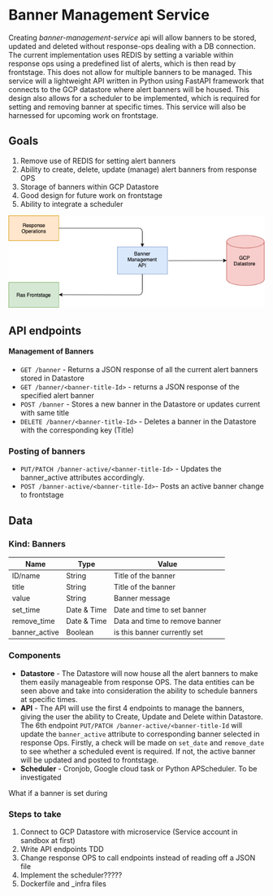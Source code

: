 # Banner Management Service
Creating *banner-management-service* api will allow banners to be stored, updated and deleted without response-ops dealing with a DB connection. The current implementation uses REDIS by setting a variable within response ops using a predefined list of alerts, which is then read by frontstage. This does not allow for multiple banners to be managed. This service will a lightweight API written in Python using FastAPI framework that connects to the GCP datastore where alert banners will be housed. This design also allows for a scheduler to be implemented, which is required for setting and removing banner at specific times.
This service will also be harnessed for upcoming work on frontstage.

## Goals
1. Remove use of REDIS for setting alert banners
1. Ability to create, delete, update (manage) alert banners from response OPS
1. Storage of banners within GCP Datastore
1. Good design for future work on frontstage
1. Ability to integrate a scheduler

![](./images/api-design.png?raw=true)


## API endpoints
#### Management of Banners
* `GET /banner` - Returns a JSON response of all the current alert banners stored in Datastore
* `GET /banner/<banner-title-Id>` - returns a JSON response of the specified alert banner
* `POST /banner` - Stores a new banner in the Datastore or updates current with same title
* `DELETE /banner/<banner-title-Id>` - Deletes a banner in the Datastore with the corresponding key (Title)

### Posting of banners
* `PUT/PATCH /banner-active/<banner-title-Id>` - Updates the banner_active attributes accordingly.
* `POST /banner-active/<banner-title-Id>`- Posts an active banner change to frontstage 

## Data

### Kind: Banners
| Name          | Type          | Value
|---------------|---------------|----------------
| ID/name       | String        | Title of the banner
| title         | String        | Title of the banner
| value         | String        | Banner message
| set_time      | Date & Time   | Date and time to set banner
| remove_time   | Date & Time   | Data and time to remove banner
| banner_active | Boolean       | is this banner currently set


### Components
- **Datastore** - The Datastore will now house all the alert banners to make them easily manageable from response OPS. The data entities can be seen above and take into consideration the ability to schedule banners at specific times.
- **API** - The API will use the first 4 endpoints to manage the banners, giving the user the ability to Create, Update and Delete within Datastore. The 6th endpoint `PUT/PATCH /banner-active/<banner-title-Id` will update the `banner_active` attribute to corresponding banner selected in response Ops. Firstly, a check will be made on `set_date` and `remove_date` to see whether a scheduled event is required. If not, the active banner will be updated and posted to frontstage.
- **Scheduler** - Cronjob, Google cloud task or Python APScheduler. To be investigated

What if a banner is set during 

### Steps to take
1. Connect to GCP Datastore with microservice (Service account in sandbox at first)
1. Write API endpoints TDD
1. Change response OPS to call endpoints instead of reading off a JSON file
1. Implement the scheduler?????
1. Dockerfile and _infra files
